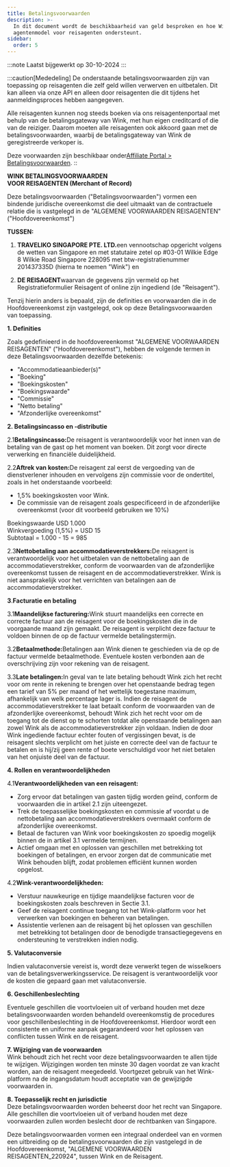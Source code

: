 ```yaml
---
title: Betalingsvoorwaarden
description: >-
  In dit document wordt de beschikbaarheid van geld besproken en hoe Wink het
  agentenmodel voor reisagenten ondersteunt.
sidebar:
  order: 5
---
```

:::note
Laatst bijgewerkt op 30-10-2024
:::

:::caution\[Mededeling]
De onderstaande betalingsvoorwaarden zijn van toepassing op reisagenten die zelf geld willen verwerven en uitbetalen.
Dit kan alleen via onze API en alleen door reisagenten die dit tijdens het aanmeldingsproces hebben aangegeven.

Alle reisagenten kunnen nog steeds boeken via ons reisagentenportaal met behulp van de betalingsgateway van Wink, met hun eigen creditcard of die van de reiziger. Daarom moeten alle reisagenten ook akkoord gaan met de betalingsvoorwaarden, waarbij de betalingsgateway van Wink de geregistreerde verkoper is.

Deze voorwaarden zijn beschikbaar onder[Affiliate Portal > Betalingsvoorwaarden](/studio/payment-terms).
::

**WINK BETALINGSVOORWAARDEN**\
**VOOR REISAGENTEN (Merchant of Record)**

Deze betalingsvoorwaarden ("Betalingsvoorwaarden") vormen een bindende juridische overeenkomst die deel uitmaakt van de contractuele relatie die is vastgelegd in de "ALGEMENE VOORWAARDEN REISAGENTEN" ("Hoofdovereenkomst")

**TUSSEN:**

1. **TRAVELIKO SINGAPORE PTE. LTD.**&#x65;en vennootschap opgericht volgens de wetten van Singapore en met statutaire zetel op #03-01 Wilkie Edge 8 Wilkie Road Singapore 228095 met btw-registratienummer 201437335D (hierna te noemen "Wink") en

2. **DE REISAGENT**waarvan de gegevens zijn vermeld op het Registratieformulier Reisagent of online zijn ingediend (de "Reisagent").

Tenzij hierin anders is bepaald, zijn de definities en voorwaarden die in de Hoofdovereenkomst zijn vastgelegd, ook op deze Betalingsvoorwaarden van toepassing.

**1. Definities**

Zoals gedefinieerd in de hoofdovereenkomst "ALGEMENE VOORWAARDEN REISAGENTEN" ("Hoofdovereenkomst"), hebben de volgende termen in deze Betalingsvoorwaarden dezelfde betekenis:

* "Accommodatieaanbieder(s)"
* "Boeking"
* "Boekingskosten"
* "Boekingswaarde"
* "Commissie"
* "Netto betaling"
* "Afzonderlijke overeenkomst"

**2. Betalingsincasso en -distributie**

2.1**Betalingsincasso:**&#x44;e reisagent is verantwoordelijk voor het innen van de betaling van de gast op het moment van boeken. Dit zorgt voor directe verwerking en financiële duidelijkheid.

2.2**Aftrek van kosten:**&#x44;e reisagent zal eerst de vergoeding van de dienstverlener inhouden en vervolgens zijn commissie voor de ondertitel, zoals in het onderstaande voorbeeld:

* 1,5% boekingskosten voor Wink.
* De commissie van de reisagent zoals gespecificeerd in de afzonderlijke overeenkomst (voor dit voorbeeld gebruiken we 10%)

Boekingswaarde USD 1.000\
Winkvergoeding (1,5%) = USD 15\
Subtotaal = 1.000 - 15 = 985

2.3**Nettobetaling aan accommodatieverstrekkers:**&#x44;e reisagent is verantwoordelijk voor het uitbetalen van de nettobetaling aan de accommodatieverstrekker, conform de voorwaarden van de afzonderlijke overeenkomst tussen de reisagent en de accommodatieverstrekker. Wink is niet aansprakelijk voor het verrichten van betalingen aan de accommodatieverstrekker.

**3**.**Facturatie en betaling**

3.1**Maandelijkse facturering:**&#x57;ink stuurt maandelijks een correcte en correcte factuur aan de reisagent voor de boekingskosten die in de voorgaande maand zijn gemaakt. De reisagent is verplicht deze factuur te voldoen binnen de op de factuur vermelde betalingstermijn.

3.2**Betaalmethode:**&#x42;etalingen aan Wink dienen te geschieden via de op de factuur vermelde betaalmethode. Eventuele kosten verbonden aan de overschrijving zijn voor rekening van de reisagent.

3.3**Late betalingen:**&#x49;n geval van te late betaling behoudt Wink zich het recht voor om rente in rekening te brengen over het openstaande bedrag tegen een tarief van 5% per maand of het wettelijk toegestane maximum, afhankelijk van welk percentage lager is. Indien de reisagent de accommodatieverstrekker te laat betaalt conform de voorwaarden van de afzonderlijke overeenkomst, behoudt Wink zich het recht voor om de toegang tot de dienst op te schorten totdat alle openstaande betalingen aan zowel Wink als de accommodatieverstrekker zijn voldaan. Indien de door Wink ingediende factuur echter fouten of vergissingen bevat, is de reisagent slechts verplicht om het juiste en correcte deel van de factuur te betalen en is hij/zij geen rente of boete verschuldigd voor het niet betalen van het onjuiste deel van de factuur.

**4. Rollen en verantwoordelijkheden**

4.1**Verantwoordelijkheden van een reisagent:**

* Zorg ervoor dat betalingen van gasten tijdig worden geïnd, conform de voorwaarden die in artikel 2.1 zijn uiteengezet.
* Trek de toepasselijke boekingskosten en commissie af voordat u de nettobetaling aan accommodatieverstrekkers overmaakt conform de afzonderlijke overeenkomst.
* Betaal de facturen van Wink voor boekingskosten zo spoedig mogelijk binnen de in artikel 3.1 vermelde termijnen.
* Actief omgaan met en oplossen van geschillen met betrekking tot boekingen of betalingen, en ervoor zorgen dat de communicatie met Wink behouden blijft, zodat problemen efficiënt kunnen worden opgelost.

4.2**Wink-verantwoordelijkheden:**

* Verstuur nauwkeurige en tijdige maandelijkse facturen voor de boekingskosten zoals beschreven in Sectie 3.1.
* Geef de reisagent continue toegang tot het Wink-platform voor het verwerken van boekingen en beheren van betalingen.
* Assistentie verlenen aan de reisagent bij het oplossen van geschillen met betrekking tot betalingen door de benodigde transactiegegevens en ondersteuning te verstrekken indien nodig.

**5. Valutaconversie**

Indien valutaconversie vereist is, wordt deze verwerkt tegen de wisselkoers van de betalingsverwerkingsservice. De reisagent is verantwoordelijk voor de kosten die gepaard gaan met valutaconversie.

**6. Geschillenbeslechting**

Eventuele geschillen die voortvloeien uit of verband houden met deze betalingsvoorwaarden worden behandeld overeenkomstig de procedures voor geschillenbeslechting in de Hoofdovereenkomst. Hierdoor wordt een consistente en uniforme aanpak gegarandeerd voor het oplossen van conflicten tussen Wink en de reisagent.

**7. Wijziging van de voorwaarden**\
Wink behoudt zich het recht voor deze betalingsvoorwaarden te allen tijde te wijzigen. Wijzigingen worden ten minste 30 dagen voordat ze van kracht worden, aan de reisagent meegedeeld. Voortgezet gebruik van het Wink-platform na de ingangsdatum houdt acceptatie van de gewijzigde voorwaarden in.

**8. Toepasselijk recht en jurisdictie**\
Deze betalingsvoorwaarden worden beheerst door het recht van Singapore. Alle geschillen die voortvloeien uit of verband houden met deze voorwaarden zullen worden beslecht door de rechtbanken van Singapore.

Deze betalingsvoorwaarden vormen een integraal onderdeel van en vormen een uitbreiding op de betalingsvoorwaarden die zijn vastgelegd in de Hoofdovereenkomst, "ALGEMENE VOORWAARDEN REISAGENTEN\_220924", tussen Wink en de Reisagent.

